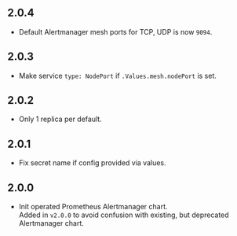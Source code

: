 ## 2.0.4

* Default Alertmanager mesh ports for TCP, UDP is now `9094`.

## 2.0.3

* Make service `type: NodePort` if `.Values.mesh.nodePort` is set. 

## 2.0.2

* Only 1 replica per default.

## 2.0.1

* Fix secret name if config provided via values.

## 2.0.0

* Init operated Prometheus Alertmanager chart.  
  Added in `v2.0.0` to avoid confusion with existing, but deprecated Alertmanager chart.
